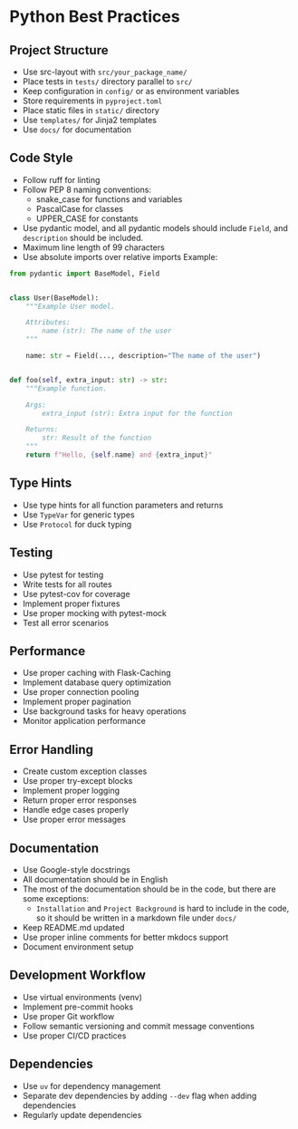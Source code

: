 <!-- Use this file to provide workspace-specific custom instructions to Copilot. For more details, visit https://code.visualstudio.com/docs/copilot/copilot-customization#_use-a-githubcopilotinstructionsmd-file -->

# Python Best Practices

## Project Structure

- Use src-layout with `src/your_package_name/`
- Place tests in `tests/` directory parallel to `src/`
- Keep configuration in `config/` or as environment variables
- Store requirements in `pyproject.toml`
- Place static files in `static/` directory
- Use `templates/` for Jinja2 templates
- Use `docs/` for documentation

## Code Style

- Follow ruff for linting
- Follow PEP 8 naming conventions:
    - snake_case for functions and variables
    - PascalCase for classes
    - UPPER_CASE for constants
- Use pydantic model, and all pydantic models should include `Field`, and `description` should be included.
- Maximum line length of 99 characters
- Use absolute imports over relative imports
    Example:

```python
from pydantic import BaseModel, Field


class User(BaseModel):
    """Example User model.

    Attributes:
        name (str): The name of the user
    """

    name: str = Field(..., description="The name of the user")


def foo(self, extra_input: str) -> str:
    """Example function.

    Args:
        extra_input (str): Extra input for the function

    Returns:
        str: Result of the function
    """
    return f"Hello, {self.name} and {extra_input}"
```

## Type Hints

- Use type hints for all function parameters and returns
- Use `TypeVar` for generic types
- Use `Protocol` for duck typing

## Testing

- Use pytest for testing
- Write tests for all routes
- Use pytest-cov for coverage
- Implement proper fixtures
- Use proper mocking with pytest-mock
- Test all error scenarios

## Performance

- Use proper caching with Flask-Caching
- Implement database query optimization
- Use proper connection pooling
- Implement proper pagination
- Use background tasks for heavy operations
- Monitor application performance

## Error Handling

- Create custom exception classes
- Use proper try-except blocks
- Implement proper logging
- Return proper error responses
- Handle edge cases properly
- Use proper error messages

## Documentation

- Use Google-style docstrings
- All documentation should be in English
- The most of the documentation should be in the code, but there are some exceptions:
    - `Installation` and `Project Background` is hard to include in the code, so it should be written in a markdown file under `docs/`
- Keep README.md updated
- Use proper inline comments for better mkdocs support
- Document environment setup

## Development Workflow

- Use virtual environments (venv)
- Implement pre-commit hooks
- Use proper Git workflow
- Follow semantic versioning and commit message conventions
- Use proper CI/CD practices

## Dependencies

- Use `uv` for dependency management
- Separate dev dependencies by adding `--dev` flag when adding dependencies
- Regularly update dependencies
